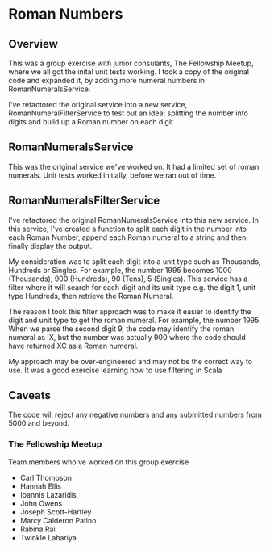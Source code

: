 # Roman Numbers

## Overview

This was a group exercise with junior consulants, The Fellowship Meetup, where we all got the inital unit tests working. 
I took a copy of the original code and expanded it, by adding more numeral numbers in RomanNumeralsService.

I've refactored the original service into a new service, RomanNumeralFilterService to test out an idea; splitting the number into digits 
and build up a Roman number on each digit

## RomanNumeralsService 

This was the original service we've worked on. It had a limited set of roman numerals. Unit tests worked initially, 
before we ran out of time.

## RomanNumeralsFilterService 

I've refactored the original RomanNumeralsService into this new service. In this service, I've created a function 
to split each digit in the number into each Roman Number, append each Roman numeral to a string and then finally
display the output.

My consideration was to split each digit into a unit type such as Thousands, Hundreds or Singles. For example, the number 
1995 becomes 1000 (Thousands), 900 (Hundreds), 90 (Tens), 5 (Singles). This service has a filter where it will
search for each digit and its unit type e.g. the digit 1, unit type Hundreds, then retrieve the Roman Numeral.

The reason I took this filter approach was to make it easier to identify the digit and unit type to get the roman numeral. 
For example, the number 1995. When we parse the second digit 9, the code may identify the roman numeral as IX, 
but the number was actually 900 where the code should have returned XC as a Roman numeral.

My approach may be over-engineered and may not be the correct way to use. It was a good exercise learning how to use filtering in Scala

## Caveats
The code will reject any negative numbers and any submitted numbers from 5000 and beyond.

### The Fellowship Meetup

Team members who've worked on this group exercise

- Carl Thompson
- Hannah Ellis
- Ioannis Lazaridis
- John Owens
- Joseph Scott-Hartley
- Marcy Calderon Patino
- Rabina Rai
- Twinkle Lahariya


